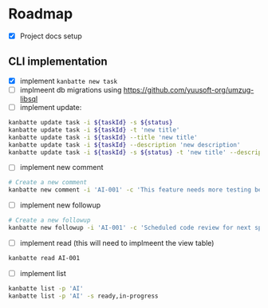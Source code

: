 
# Roadmap

- [x] Project docs setup

## CLI implementation

- [x] implement `kanbatte new task`
- [ ] implmeent db migrations using https://github.com/yuusoft-org/umzug-libsql
- [ ] implement update:
```bash
kanbatte update task -i ${taskId} -s ${status}
kanbatte update task -i ${taskId} -t 'new title'
kanbatte update task -i ${taskId} --title 'new title'
kanbatte update task -i ${taskId} --description 'new description'
kanbatte update task -i ${taskId} -s ${status} -t 'new title' --description 'new description'
```
- [ ] implement new comment
```bash
# Create a new comment
kanbatte new comment -i 'AI-001' -c 'This feature needs more testing before deployment'
```
- [ ] implement new followup
```bash
# Create a new followup
kanbatte new followup -i 'AI-001' -c 'Scheduled code review for next sprint'
```
- [ ] implement read (this will need to implmeent the view table)
```bash
kanbatte read AI-001
```
- [ ] implement list
```bash
kanbatte list -p 'AI'
kanbatte list -p 'AI' -s ready,in-progress
```


